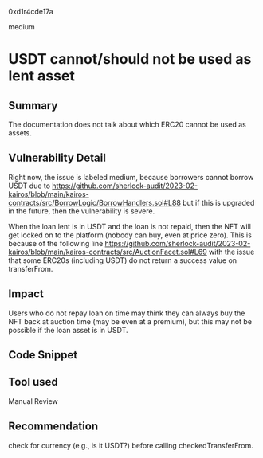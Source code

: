 0xd1r4cde17a

medium

# USDT cannot/should not be used as lent asset

## Summary

The documentation does not talk about which ERC20 cannot be used as assets. 

## Vulnerability Detail

Right now, the issue is labeled medium, because borrowers cannot borrow USDT due to https://github.com/sherlock-audit/2023-02-kairos/blob/main/kairos-contracts/src/BorrowLogic/BorrowHandlers.sol#L88 but if this is upgraded in the future, then the vulnerability is severe.

When the loan lent is in USDT and the loan is not repaid, then the NFT will get locked on to the platform (nobody can buy, even at price zero). This is because of the following line
https://github.com/sherlock-audit/2023-02-kairos/blob/main/kairos-contracts/src/AuctionFacet.sol#L69
with the issue that some ERC20s (including USDT) do not return a success value on transferFrom.

## Impact

Users who do not repay loan on time may think they can always buy the NFT back at auction time (may be even at a premium), but this may not be possible if the loan asset is in USDT. 



## Code Snippet

## Tool used

Manual Review

## Recommendation

check for currency (e.g., is it USDT?) before calling checkedTransferFrom.